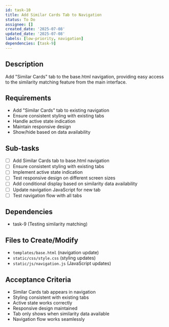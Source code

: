 ```yaml
---
id: task-10
title: Add Similar Cards Tab to Navigation
status: To Do
assignee: []
created_date: '2025-07-08'
updated_date: '2025-07-08'
labels: [low-priority, navigation]
dependencies: [task-9]
---
```


## Description
Add "Similar Cards" tab to the base.html navigation, providing easy access to the similarity matching feature from the main interface.

## Requirements
- Add "Similar Cards" tab to existing navigation
- Ensure consistent styling with existing tabs
- Handle active state indication
- Maintain responsive design
- Show/hide based on data availability

## Sub-tasks
- [ ] Add Similar Cards tab to base.html navigation
- [ ] Ensure consistent styling with existing tabs
- [ ] Implement active state indication
- [ ] Test responsive design on different screen sizes
- [ ] Add conditional display based on similarity data availability
- [ ] Update navigation JavaScript for new tab
- [ ] Test navigation flow with all tabs

## Dependencies
- task-9 (Testing similarity matching)

## Files to Create/Modify
- `templates/base.html` (navigation update)
- `static/css/style.css` (styling updates)
- `static/js/navigation.js` (JavaScript updates)

## Acceptance Criteria
- Similar Cards tab appears in navigation
- Styling consistent with existing tabs
- Active state works correctly
- Responsive design maintained
- Tab only shows when similarity data available
- Navigation flow works seamlessly